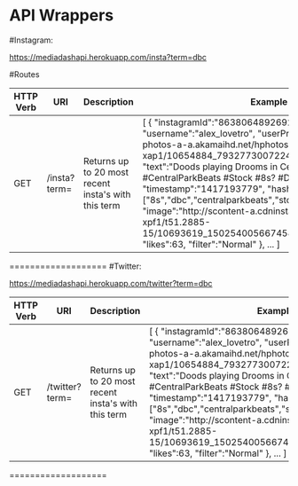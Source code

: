 API Wrappers
===================

#Instagram:

https://mediadashapi.herokuapp.com/insta?term=dbc

#Routes
<table>
  <thead>
    <th>HTTP Verb</th>
    <th>URI</th>
    <th>Description</th>
    <th colspan=2>Example</th>
</thead>
<tbody>
 <tr>
    <td>GET</td>
    <td>/insta?term=<term></td>
    <td>Returns up to 20 most recent insta's with this term</td>
    <td colspan=2>[
          { "instagramId":"863806489269250001_270206160",
            "username":"alex_lovetro",
            "userProfilePic":"https://igcdn-photos-a-a.akamaihd.net/hphotos-ak-xap1/10654884_793277300722416_1868987071_a.jpg",
            "text":"Doods playing Drooms in Central Poork. #CentralParkBeats #Stock #8s? #DBC",
            "location":null,
            "timestamp":"1417193779",
            "hashtags":["8s","dbc","centralparkbeats","stock"],
            "image":"http://scontent-a.cdninstagram.com/hphotos-xpf1/t51.2885-15/10693619_1502540056674581_546774803_n.jpg",
            "likes":63,
            "filter":"Normal"
          },
          ...
        ]</td>
</tr>
</tbody>
</table>

===================
#Twitter:

https://mediadashapi.herokuapp.com/twitter?term=dbc

<table>
  <thead>
    <th>HTTP Verb</th>
    <th>URI</th>
    <th>Description</th>
    <th colspan=2>Example</th>
</thead>
<tbody>
 <tr>
    <td>GET</td>
    <td>/twitter?term=<term></td>
    <td>Returns up to 20 most recent insta's with this term</td>
    <td colspan=2>[
          { "instagramId":"863806489269250001_270206160",
            "username":"alex_lovetro",
            "userProfilePic":"https://igcdn-photos-a-a.akamaihd.net/hphotos-ak-xap1/10654884_793277300722416_1868987071_a.jpg",
            "text":"Doods playing Drooms in Central Poork. #CentralParkBeats #Stock #8s? #DBC",
            "location":null,
            "timestamp":"1417193779",
            "hashtags":["8s","dbc","centralparkbeats","stock"],
            "image":"http://scontent-a.cdninstagram.com/hphotos-xpf1/t51.2885-15/10693619_1502540056674581_546774803_n.jpg",
            "likes":63,
            "filter":"Normal"
          },
          ...
        ]</td>
</tr>
</tbody>
</table>
===================
